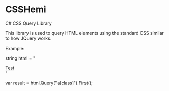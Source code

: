 # CSSHemi
C# CSS Query Library

This library is used to query HTML elements using the standard CSS similar to how JQuery works.

Example:

string html = "<div><a class='link' href='www.google.com'>Test</a></div>"


var result = html.Query("a[class]").First();


